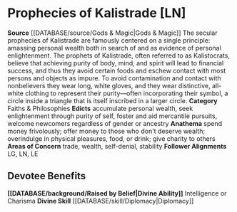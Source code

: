 ﻿---
ability:
- Intelligence
- Charisma
ability_boost:
- Intelligence
- Charisma
alignment: LN
deity:
- '[[DATABASE/deity/Prophecies of Kalistrade|Prophecies of Kalistrade]]'
deity_category: Faiths & Philosophies
follower_alignment:
- LG
- LN
- LE
id: '23'
name: Prophecies of Kalistrade
rarity: Common
skill:
- '[[DATABASE/skill/Diplomacy|Diplomacy]]'
source: '[[DATABASE/source/Gods & Magic|Gods & Magic]]'
type: Deity

---
# Prophecies of Kalistrade [LN]

**Source** [[DATABASE/source/Gods & Magic|Gods & Magic]] 
The secular prophecies of Kalistrade are famously centered on a single principle: amassing personal wealth both in search of and as evidence of personal enlightenment. The prophets of Kalistrade, often referred to as Kalistocrats, believe that achieving purity of body, mind, and spirit will lead to financial success, and thus they avoid certain foods and eschew contact with most persons and objects as impure. To avoid contamination and contact with nonbelievers they wear long, white gloves, and they wear distinctive, all-white clothing to represent their purity—often incorporating their symbol, a circle inside a triangle that is itself inscribed in a larger circle.
**Category** Faiths & Philosophies
**Edicts** accumulate personal wealth, seek enlightenment through purity of self, foster and aid mercantile pursuits, welcome newcomers regardless of gender or ancestry
**Anathema** spend money frivolously; offer money to those who don't deserve wealth; overindulge in physical pleasures, food, or drink; give charity to others
**Areas of Concern** trade, wealth, self-denial, stability
**Follower Alignments** LG, LN, LE

## Devotee Benefits

**[[DATABASE/background/Raised by Belief|Divine Ability]]** Intelligence or Charisma
**Divine Skill** [[DATABASE/skill/Diplomacy|Diplomacy]]